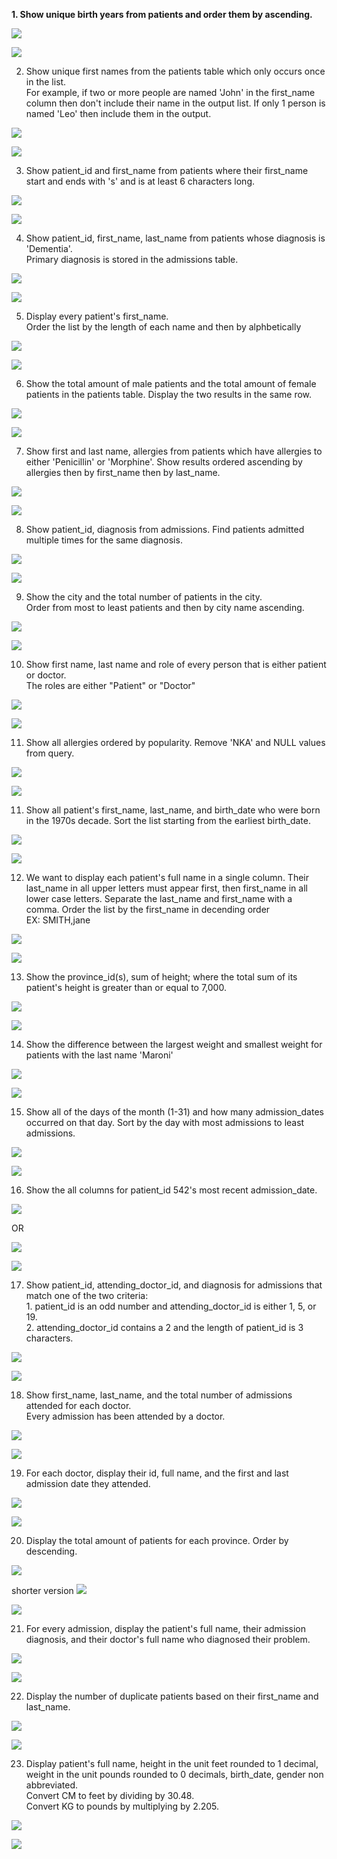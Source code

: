 
**1. Show unique birth years from patients and order them by ascending.**

![](src-img/Pasted%20image%2020230524132611.png)

![](src-img/Pasted%20image%2020230524132616.png)

2. Show unique first names from the patients table which only occurs once in the list.  
For example, if two or more people are named 'John' in the first_name column then don't include their name in the output list. If only 1 person is named 'Leo' then include them in the output. 


![](src-img/Pasted%20image%2020230524132742.png)

![](src-img/Pasted%20image%2020230524132748.png)

3. Show patient_id and first_name from patients where their first_name start and ends with 's' and is at least 6 characters long.

![](src-img/Pasted%20image%2020230524132845.png)

![](src-img/Pasted%20image%2020230524132838.png)

4. Show patient_id, first_name, last_name from patients whose diagnosis is 'Dementia'.  
  Primary diagnosis is stored in the admissions table.

![](src-img/Pasted%20image%2020230524133030.png)

![](src-img/Pasted%20image%2020230524133038.png)

5. Display every patient's first_name.  
Order the list by the length of each name and then by alphbetically

![](src-img/Pasted%20image%2020230524133357.png)

![](src-img/Pasted%20image%2020230524133414.png)

6. Show the total amount of male patients and the total amount of female patients in the patients table.   Display the two results in the same row.

![](src-img/Pasted%20image%2020230524133855.png)

![](src-img/Pasted%20image%2020230524133911.png)

7.  Show first and last name, allergies from patients which have allergies to either 'Penicillin' or 'Morphine'. Show results ordered ascending by allergies then by first_name then by last_name.

![](src-img/Pasted%20image%2020230524134505.png)


![](src-img/Pasted%20image%2020230524134511.png)

8.  Show patient_id, diagnosis from admissions. Find patients admitted multiple times for the same diagnosis.

![](src-img/Pasted%20image%2020230524134719.png) 

![](src-img/Pasted%20image%2020230524134747.png)

9. Show the city and the total number of patients in the city.  
Order from most to least patients and then by city name ascending.

![](src-img/Pasted%20image%2020230524134940.png)

![](src-img/Pasted%20image%2020230524134946.png)

10. Show first name, last name and role of every person that is either patient or doctor.  
The roles are either "Patient" or "Doctor"

![](src-img/Pasted%20image%2020230524135030.png)

![](src-img/Pasted%20image%2020230524135037.png)

11. Show all allergies ordered by popularity. Remove 'NKA' and NULL values from query.

![](src-img/Pasted%20image%2020230524135402.png)

![](src-img/Pasted%20image%2020230524135409.png)

11. Show all patient's first_name, last_name, and birth_date who were born in the 1970s decade. Sort the list starting from the earliest birth_date.

![](src-img/Pasted%20image%2020230524135451.png)

![](src-img/Pasted%20image%2020230524135459.png)

12. We want to display each patient's full name in a single column. Their last_name in all upper letters must appear first, then first_name in all lower case letters. Separate the last_name and first_name with a comma. Order the list by the first_name in decending order  
	EX:  SMITH,jane

![](src-img/Pasted%20image%2020230524135610.png)

![](src-img/Pasted%20image%2020230524135619.png)


13.  Show the province_id(s), sum of height; where the total sum of its patient's height is greater than or equal to 7,000.

![](src-img/Pasted%20image%2020230524135700.png)

![](src-img/Pasted%20image%2020230524135708.png)

14. Show the difference between the largest weight and smallest weight for patients with the last name 'Maroni'

![](src-img/Pasted%20image%2020230524135833.png)

![](src-img/Pasted%20image%2020230524135841.png)

15. Show all of the days of the month (1-31) and how many admission_dates occurred on that day. Sort by the day with most admissions to least admissions.

![](src-img/Pasted%20image%2020230524135928.png)

![](src-img/Pasted%20image%2020230524135938.png)

16.  Show the all columns for patient_id 542's most recent admission_date.

![](src-img/Pasted%20image%2020230524140521.png)

OR

![](src-img/Pasted%20image%2020230524140248.png)

![](src-img/Pasted%20image%2020230524140255.png)

17.  Show patient_id, attending_doctor_id, and diagnosis for admissions that match one of the two criteria:  
	1. patient_id is an odd number and attending_doctor_id is either 1, 5, or 19.  
	2. attending_doctor_id contains a 2 and the length of patient_id is 3 characters.

![](src-img/Pasted%20image%2020230524141025.png)

![](src-img/Pasted%20image%2020230524141033.png)

18.  Show first_name, last_name, and the total number of admissions attended for each doctor.  
		Every admission has been attended by a doctor.

![](src-img/Pasted%20image%2020230524141115.png)

![](src-img/Pasted%20image%2020230524141150.png)

19. For each doctor, display their id, full name, and the first and last admission date they attended.

![](src-img/Pasted%20image%2020230524141540.png)

![](src-img/Pasted%20image%2020230524141548.png)

20. Display the total amount of patients for each province. Order by descending.

![](src-img/Pasted%20image%2020230524141726.png)


shorter version 
![](src-img/Pasted%20image%2020230524141856.png)


![](src-img/Pasted%20image%2020230524141736.png)

21. For every admission, display the patient's full name, their admission diagnosis, and their doctor's full name who diagnosed their problem.

![](src-img/Pasted%20image%2020230524142338.png)

![](src-img/Pasted%20image%2020230524142345.png)


22. Display the number of duplicate patients based on their first_name and last_name.

![](src-img/Pasted%20image%2020230524142902.png)

![](src-img/Pasted%20image%2020230524142909.png)

23. Display patient's full name, height in the unit feet rounded to 1 decimal,  weight in the unit pounds rounded to 0 decimals, birth_date,  gender non abbreviated.  
		Convert CM to feet by dividing by 30.48.  
		Convert KG to pounds by multiplying by 2.205.

![](src-img/Pasted%20image%2020230524231115.png)


![](src-img/Pasted%20image%2020230524231123.png)